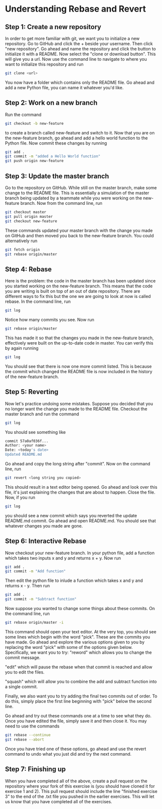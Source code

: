 
# Understanding Rebase and Revert


## Step 1: Create a new repository

In order to get more familiar with git, we want you to initialize a new repository.
Go to GitHub and click the + beside your username. Then click "new repository".
Go ahead and name the repository and click the button to initialize it with a
README. Now select the "clone or download button". This will give you a url.
Now use the command line to navigate to where you want to initialize this
repository and run
```bash
git clone <url>
```
You now have a folder which contains only the README file. Go ahead and add a
new Python file, you can name it whatever you'd like.

## Step 2: Work on a new branch

Run the command
```bash
git checkout -b new-feature
```
to create a branch called new-feature and switch to it. Now that you are on the
new-feature branch, go ahead and add a hello world function to the Python file.
Now commit these changes by running
```bash
git add .
git commit -m "added a Hello World function"
git push origin new-feature
```

## Step 3: Update the master branch

Go to the repository on GitHub. While still on the master branch, make some
change to the README file. This is essentially a simulation of the master branch
being updated by a teammate while you were working on the new-feature branch.
Now from the command line, run
```bash
git checkout master
git pull origin master
git checkout new-feature
```
These commands updated your master branch with the change you made on GitHub
and then moved you back to the new-feature branch.
You could alternatively run
```bash
git fetch origin
git rebase origin/master
```



## Step 4: Rebase

Here is the problem: the code in the master branch has been updated since you
started working on the new-feature branch. This means that the code you are
writing is built on top of an out of date repository. There are different ways
to fix this but the one we are going to look at now is called rebase. In the
command line, run
```bash
git log
```
Notice how many commits you see. Now run
```bash
git rebase origin/master
```
This has made it so that the changes you made in the new-feature branch, effectively
were built on the up-to-date code in master. You can verify this by again running
```bash
git log
```
You should see that there is now one more commit listed. This is because the
commit which changed the README file is now included in the history of the
new-feature branch.

## Step 5: Reverting

Now let's practice undoing some mistakes. Suppose you decided that you no longer
want the change you made to the README file. Checkout the master branch and run the command
```bash
git log
```
You should see something like
```bash
commit 57a0af036f...
Author: <your name>
Date: <today's date>
Updated README.md
```

Go ahead and copy the long string after "commit". Now on the command line, run
```bash
git revert <long string you copied>
```
This should result in a text editor being opened. Go ahead and look over this
file, it's just explaining the changes that are about to happen. Close the file.
Now, if you run
```bash
git log
```
you should see a new commit which says you reverted the update README.md commit.
Go ahead and open README.md. You should see that whatever changes you made are gone.

## Step 6: Interactive Rebase

Now checkout your new-feature branch. In your python file, add a function which
takes two inputs x and y and returns x + y. Now run
```bash
git add .
git commit -m "Add function"
```
Then edit the python file to inlude a function which takes x and y and returns
x - y. Then run
```bash
git add .
git commit -m "Subtract function"
```
Now suppose you wanted to change some things about these commits. On the command
line, run
```bash
git rebase origin/master -i
```
This command should open your text editor. At the very top, you should see some
lines which begin with the word "pick". These are the commits you have made. Go
ahead and explore the various options given to you by replacing the word "pick"
with some of the options given below. Specifically, we want you to try:
"reword" which allows you to change the commit message.

"edit" which will pause the rebase when that commit is reached and allow you to
edit the files.

"squash" which will allow you to combine the add and subtract function into a
single commit.

Finally, we also want you to try adding the final two commits out of order. To
do this, simply place the first line beginning with "pick" below the second line.

Go ahead and try out these commands one at a time to see what they do. Once you
have edited the file, simply save it and then close it. You may need to use the commands
```bash
git rebase --continue
git rebase --abort
```
Once you have tried one of these options, go ahead and use the revert command to
undo what you just did and try the next command.

## Step 7: Finishing up

When you have completed all of the above, create a pull request on the repository
where your fork of this exercise is (you should have cloned it for exercise 1 and
2). This pull request should include the line "finished exercise 3" to the end of
the .txt file you pushed in the earlier exercises. This will let us know that
you have completed all of the exercises.
